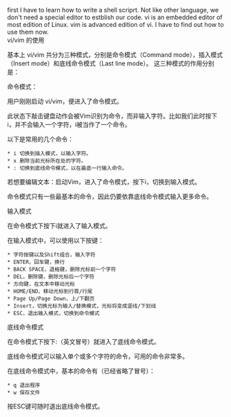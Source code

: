 first I have to learn how to write a shell scriprt. Not like other language, we don't need a special editor to estblish our code. 
vi is an embedded editor of most edition of Linux. vim is advanced edition of vi. I have to find out how to use them now.  
vi/vim 的使用

基本上 vi/vim 共分为三种模式，分别是命令模式（Command mode），插入模式（Insert mode）和底线命令模式（Last line mode）。 这三种模式的作用分别是：


命令模式：


用户刚刚启动 vi/vim，便进入了命令模式。


此状态下敲击键盘动作会被Vim识别为命令，而非输入字符。比如我们此时按下i，并不会输入一个字符，i被当作了一个命令。


以下是常用的几个命令：


    * i 切换到插入模式，以输入字符。
    * x 删除当前光标所在处的字符。
    * : 切换到底线命令模式，以在最底一行输入命令。

若想要编辑文本：启动Vim，进入了命令模式，按下i，切换到输入模式。


命令模式只有一些最基本的命令，因此仍要依靠底线命令模式输入更多命令。


输入模式


在命令模式下按下i就进入了输入模式。


在输入模式中，可以使用以下按键：


    * 字符按键以及Shift组合，输入字符
    * ENTER，回车键，换行
    * BACK SPACE，退格键，删除光标前一个字符
    * DEL，删除键，删除光标后一个字符
    * 方向键，在文本中移动光标
    * HOME/END，移动光标到行首/行尾
    * Page Up/Page Down，上/下翻页
    * Insert，切换光标为输入/替换模式，光标将变成竖线/下划线
    * ESC，退出输入模式，切换到命令模式

底线命令模式


在命令模式下按下:（英文冒号）就进入了底线命令模式。


底线命令模式可以输入单个或多个字符的命令，可用的命令非常多。


在底线命令模式中，基本的命令有（已经省略了冒号）：


    * q 退出程序
    * w 保存文件

按ESC键可随时退出底线命令模式。
